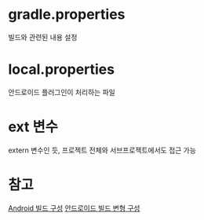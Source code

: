 # gradle.properties
빌드와 관련된 내용 설정
# local.properties
안드로이드 플러그인이 처리하는 파일
# ext 변수
extern 변수인 듯, 프로젝트 전체와 서브프로젝트에서도 접근 가능

# 참고
[Android 빌드 구성](https://developer.android.com/studio/build/index.html)
[안드로이드 빌드 변형 구성](https://developer.android.com/studio/build/build-variants.html?hl=ko)
